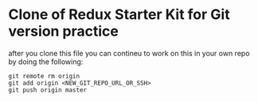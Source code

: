 # Clone of Redux Starter Kit for Git version practice
after you clone this file
you can contineu to work on this in your own repo by doing the following:
```
git remote rm origin
git add origin <NEW_GIT_REPO_URL_OR_SSH>
git push origin master
```